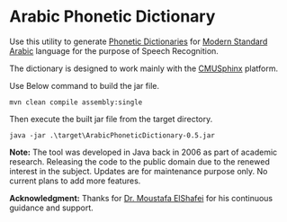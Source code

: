 # Arabic Phonetic Dictionary

Use this utility to generate [Phonetic Dictionaries](https://cmusphinx.github.io/wiki/tutorialdict/) for [Modern Standard Arabic](https://en.wikipedia.org/wiki/Modern_Standard_Arabic) language for the purpose of Speech Recognition.

The dictionary is designed to work mainly with the [CMUSphinx](https://cmusphinx.github.io/) platform.

Use Below command to build the jar file.

```
mvn clean compile assembly:single
```
Then execute the built jar file from the target directory.

```
java -jar .\target\ArabicPhoneticDictionary-0.5.jar 
```

**Note:** The tool was developed in Java back in 2006 as part of academic research.
Releasing the code to the public domain due to the renewed interest in the subject.
Updates are for maintenance purpose only. No current plans to add more features.

**Acknowledgment:** Thanks for [Dr. Moustafa ElShafei](http://www.ccse.kfupm.edu.sa/~elshafei/) for his continuous guidance and support.